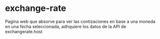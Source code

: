# exchange-rate
Pagina web que absorve para ver las contizaciones en base a una moneda en una fecha seleccionada, adhquiere los datos de la API de exchangerate.host 
